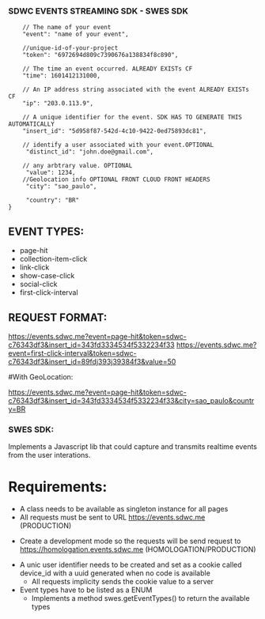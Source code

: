 ### SDWC EVENTS STREAMING SDK - SWES SDK

```json{
    // The name of your event
    "event": "name of your event",
    
    //unique-id-of-your-project
    "token": "6972694d809c7390676a138834f8c890", 
    
    // The time an event occurred. ALREADY EXISTs CF
    "time": 1601412131000, 
    
    // An IP address string associated with the event ALREADY EXISTs CF
    "ip": "203.0.113.9", 
    
    // A unique identifier for the event. SDK HAS TO GENERATE THIS AUTOMATICALLY
    "insert_id": "5d958f87-542d-4c10-9422-0ed75893dc81", 
    
    // identify a user associated with your event.OPTIONAL
     "distinct_id": "john.doe@gmail.com",
    
    // any arbtrary value. OPTIONAL
     "value": 1234,
    //Geolocation info OPTIONAL FRONT CLOUD FRONT HEADERS
     "city": "sao_paulo",
    
     "country": "BR"
}
```
  
## EVENT TYPES:

* page-hit
* collection-item-click
* link-click
* show-case-click
* social-click
* first-click-interval

## REQUEST FORMAT:

https://events.sdwc.me?event=page-hit&token=sdwc-c76343df3&insert_id=343fd3334534f5332234f33
https://events.sdwc.me?event=first-click-interval&token=sdwc-c76343df3&insert_id=89fdj393j39384f3&value=50

#With GeoLocation:

https://events.sdwc.me?event=page-hit&token=sdwc-c76343df3&insert_id=343fd3334534f5332234f33&city=sao_paulo&country=BR

### SWES SDK:

Implements a Javascript lib that could capture and transmits realtime events from the user interations.

# Requirements:

* A class needs to be available as singleton instance for all pages
* All requests must be sent to URL https://events.sdwc.me (PRODUCTION)
 - Create a development mode so the requests will be send request to https://homologation.events.sdwc.me (HOMOLOGATION/PRODUCTION)
* A unic user identifier needs to be created and set as a cookie called device_id with a uuid generated when no code is available
  - All requests implicity sends the cookie value to a server
* Event types have to be listed as a ENUM
  - Implements a method swes.getEventTypes() to return the available types
 
